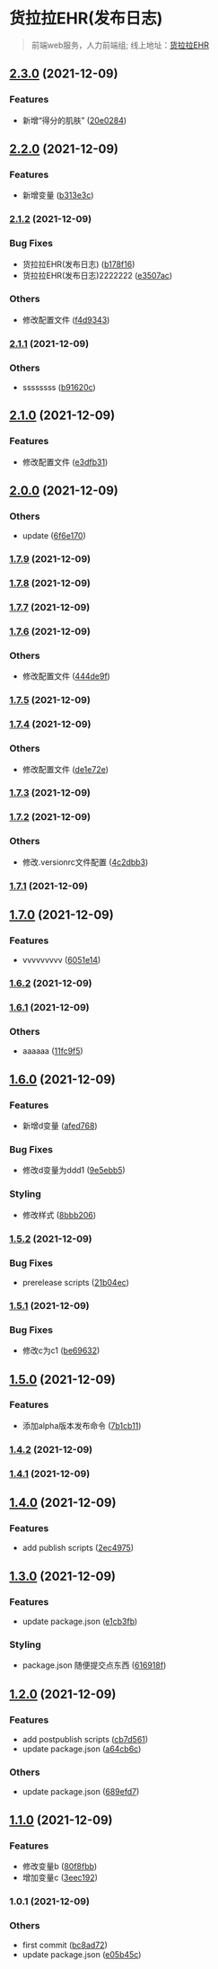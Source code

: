 # 货拉拉EHR(发布日志) 

 > 前端web服务，人力前端组; 线上地址：[货拉拉EHR](https://hr.huolala.cn)
## [2.3.0](https://github.com/ilywan1104/changelogtest/compare/v2.2.0...v2.3.0) (2021-12-09)


### Features

* 新增“得分的肌肤” ([20e0284](https://github.com/ilywan1104/changelogtest/commit/20e02843b94d597d9bd2c26f38bbe00555df9d76))

## [2.2.0](https://github.com/ilywan1104/changelogtest/compare/v2.1.2...v2.2.0) (2021-12-09)


### Features

* 新增变量 ([b313e3c](https://github.com/ilywan1104/changelogtest/commit/b313e3ccd45e0032bc2898328cef64fb6a59b6d1))

### [2.1.2](https://github.com/ilywan1104/changelogtest/compare/v2.1.1...v2.1.2) (2021-12-09)


### Bug Fixes

* 货拉拉EHR(发布日志) ([b178f16](https://github.com/ilywan1104/changelogtest/commit/b178f16c1fa024eb1547ce1e257e7d6e8c7c34db))
* 货拉拉EHR(发布日志)2222222 ([e3507ac](https://github.com/ilywan1104/changelogtest/commit/e3507acbee98c8f11cd2849cf99bd5f69acccb71))


### Others

* 修改配置文件 ([f4d9343](https://github.com/ilywan1104/changelogtest/commit/f4d9343b5530ec9ce240c29fd9d0307067e3a067))

### [2.1.1](https://github.com/ilywan1104/changelogtest/compare/v2.1.0...v2.1.1) (2021-12-09)


### Others

* ssssssss ([b91620c](https://github.com/ilywan1104/changelogtest/commit/b91620c46dc44e2ee8438bfee9c4386e295dd213))

## [2.1.0](https://github.com/ilywan1104/changelogtest/compare/v2.0.0...v2.1.0) (2021-12-09)


### Features

* 修改配置文件 ([e3dfb31](https://github.com/ilywan1104/changelogtest/commit/e3dfb318fc359d376593b99df093b79aa685da79))

## [2.0.0](https://github.com/ilywan1104/changelogtest/compare/v1.7.9...v2.0.0) (2021-12-09)


### Others

* update ([6f6e170](https://github.com/ilywan1104/changelogtest/commit/6f6e17078d84c0267c4320348be14644fded5ab4))

### [1.7.9](https://github.com/ilywan1104/changelogtest/compare/v1.7.8...v1.7.9) (2021-12-09)

### [1.7.8](https://github.com/ilywan1104/changelogtest/compare/v1.7.7...v1.7.8) (2021-12-09)

### [1.7.7](https://github.com/ilywan1104/changelogtest/compare/v1.7.6...v1.7.7) (2021-12-09)

### [1.7.6](https://github.com/ilywan1104/changelogtest/compare/v1.7.5...v1.7.6) (2021-12-09)


### Others

* 修改配置文件 ([444de9f](https://github.com/ilywan1104/changelogtest/commit/444de9fce598131a2dd64389a443e14d000ac4b7))

### [1.7.5](https://github.com/ilywan1104/changelogtest/compare/v1.7.4...v1.7.5) (2021-12-09)

### [1.7.4](https://github.com/ilywan1104/changelogtest/compare/v1.7.3...v1.7.4) (2021-12-09)


### Others

* 修改配置文件 ([de1e72e](https://github.com/ilywan1104/changelogtest/commit/de1e72eec79851a40e134ca33b617ee34330b8c1))

### [1.7.3](https://github.com/ilywan1104/changelogtest/compare/v1.7.2...v1.7.3) (2021-12-09)

### [1.7.2](https://github.com/ilywan1104/changelogtest/compare/v1.7.1...v1.7.2) (2021-12-09)


### Others

* 修改.versionrc文件配置 ([4c2dbb3](https://github.com/ilywan1104/changelogtest/commit/4c2dbb3dc93410289c7f5bd893b1d6593676b33c))

### [1.7.1](https://github.com/ilywan1104/changelogtest/compare/v1.7.0...v1.7.1) (2021-12-09)

## [1.7.0](https://github.com/ilywan1104/changelogtest/compare/v1.6.2...v1.7.0) (2021-12-09)


### Features

* vvvvvvvvv ([6051e14](https://github.com/ilywan1104/changelogtest/commit/6051e14eaceed1cf506755cc154e8a88293717ae))

### [1.6.2](https://github.com/ilywan1104/changelogtest/compare/v1.6.1...v1.6.2) (2021-12-09)

### [1.6.1](https://github.com/ilywan1104/changelogtest/compare/v1.6.0...v1.6.1) (2021-12-09)


### Others

* aaaaaa ([11fc9f5](https://github.com/ilywan1104/changelogtest/commit/11fc9f53a184f55261a840baffb931436057af66))

## [1.6.0](https://github.com/ilywan1104/changelogtest/compare/v1.5.2...v1.6.0) (2021-12-09)


### Features

* 新增d变量 ([afed768](https://github.com/ilywan1104/changelogtest/commit/afed768f1546e8213bb4796f18a687503f410351))


### Bug Fixes

* 修改d变量为ddd1 ([9e5ebb5](https://github.com/ilywan1104/changelogtest/commit/9e5ebb5d6dc1e9fa297c4ab5bb0f35fe079ea25b))


### Styling

* 修改样式 ([8bbb206](https://github.com/ilywan1104/changelogtest/commit/8bbb206cbb11e7567128db39da52f746c7871cc4))

### [1.5.2](https://github.com/ilywan1104/changelogtest/compare/v1.5.1...v1.5.2) (2021-12-09)


### Bug Fixes

* prerelease scripts ([21b04ec](https://github.com/ilywan1104/changelogtest/commit/21b04eca82dc423ad3c8400ab9e28f84be34013c))

### [1.5.1](https://github.com/ilywan1104/changelogtest/compare/v1.5.0...v1.5.1) (2021-12-09)


### Bug Fixes

* 修改c为c1 ([be69632](https://github.com/ilywan1104/changelogtest/commit/be69632ecf360ae54657aba25dd383dec0ddcfea))

## [1.5.0](https://github.com/ilywan1104/changelogtest/compare/v1.4.2...v1.5.0) (2021-12-09)


### Features

* 添加alpha版本发布命令 ([7b1cb11](https://github.com/ilywan1104/changelogtest/commit/7b1cb11edb56e8532ee668d4dd631bfe4c7ed5e1))

### [1.4.2](https://github.com/ilywan1104/changelogtest/compare/v1.4.1...v1.4.2) (2021-12-09)

### [1.4.1](https://github.com/ilywan1104/changelogtest/compare/v1.4.0...v1.4.1) (2021-12-09)

## [1.4.0](https://github.com/ilywan1104/changelogtest/compare/v1.3.0...v1.4.0) (2021-12-09)


### Features

* add publish scripts ([2ec4975](https://github.com/ilywan1104/changelogtest/commit/2ec4975600e8f3e08f7a40dc8fc7e0705d784ffc))

## [1.3.0](https://github.com/ilywan1104/changelogtest/compare/v1.2.0...v1.3.0) (2021-12-09)


### Features

* update package.json ([e1cb3fb](https://github.com/ilywan1104/changelogtest/commit/e1cb3fb357d986c34efa2ae640709221ef01bb40))


### Styling

* package.json 随便提交点东西 ([616918f](https://github.com/ilywan1104/changelogtest/commit/616918f18303c32cf3407ef0cd7976fdf3bd71b4))

## [1.2.0](https://github.com/ilywan1104/changelogtest/compare/v1.1.0...v1.2.0) (2021-12-09)


### Features

* add postpublish scripts ([cb7d561](https://github.com/ilywan1104/changelogtest/commit/cb7d5615e5437179b171ddfa21b198803c105ee5))
* update package.json ([a64cb6c](https://github.com/ilywan1104/changelogtest/commit/a64cb6c3e77509c1d7e970be81aac0bd5b2b284b))


### Others

* update package.json ([689efd7](https://github.com/ilywan1104/changelogtest/commit/689efd71ce61a47389396f053661012298f08a9b))

## [1.1.0](https://github.com/ilywan1104/changelogtest/compare/v1.0.1...v1.1.0) (2021-12-09)


### Features

* 修改变量b ([80f8fbb](https://github.com/ilywan1104/changelogtest/commit/80f8fbb0cb13a1d4a61ad492a5928d6b1f5982c0))
* 增加变量c ([3eec192](https://github.com/ilywan1104/changelogtest/commit/3eec1929157b5de40c8a6c0b7e073b0dfa251b1b))

### 1.0.1 (2021-12-09)


### Others

* first commit ([bc8ad72](https://github.com/ilywan1104/changelogtest/commit/bc8ad727925cedf2333038b26b497d56cf7a8e08))
* update package.json ([e05b45c](https://github.com/ilywan1104/changelogtest/commit/e05b45c56de3263e4a8775b176d55c9ed7bc38d1))
